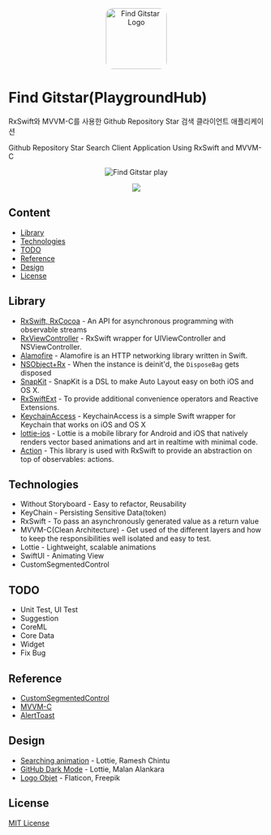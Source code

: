 <p align="center">
  <img  style="border-radius: 14px;" src="https://i.imgur.com/w25JgqT.png" alt="Find Gitstar Logo" height="120">
</p>

# Find Gitstar(PlaygroundHub)

RxSwift와 MVVM-C를 사용한 Github Repository Star 검색 클라이언트 애플리케이션

Github Repository Star Search Client Application Using RxSwift and MVVM-C

<p align="center">
  <img alt="Find Gitstar play" src="https://user-images.githubusercontent.com/62657991/148689986-1b5d5d67-d698-46ee-8aa0-26e2b022a578.gif">
</p>


<p align="center">
  <a href="https://apps.apple.com/us/app/find-gitstar/id1602224951">
  	<img src="https://i.imgur.com/N1kxg7j.png">
	</a>
</p>



## Content

- [Library](#Library)
- [Technologies](#Technologies)
- [TODO](#TODO)
- [Reference](#Reference)
- [Design](#Design)
- [License](#License)


## Library

- [RxSwift, RxCocoa](https://github.com/ReactiveX/RxSwift) - An API for asynchronous programming with observable streams
- [RxViewController](https://github.com/devxoul/RxViewController) - RxSwift wrapper for UIViewController and NSViewController.
- [Alamofire](https://github.com/Alamofire/Alamofire) - Alamofire is an HTTP networking library written in Swift.
- [NSObject+Rx](https://github.com/RxSwiftCommunity/NSObject-Rx) - When the instance is deinit'd, the `DisposeBag` gets disposed
- [SnapKit](https://github.com/SnapKit/SnapKit) - SnapKit is a DSL to make Auto Layout easy on both iOS and OS X.
- [RxSwiftExt](https://github.com/RxSwiftCommunity/RxSwiftExt) - To provide additional convenience operators and Reactive Extensions.
- [KeychainAccess](https://github.com/kishikawakatsumi/KeychainAccess) - KeychainAccess is a simple Swift wrapper for Keychain that works on iOS and OS X
- [lottie-ios](https://github.com/airbnb/lottie-ios) - Lottie is a mobile library for Android and iOS that natively renders vector based animations and art in realtime with minimal code.
- [Action](https://github.com/RxSwiftCommunity/Action) - This library is used with RxSwift to provide an abstraction on top of observables: actions.



## Technologies

- Without Storyboard - Easy to refactor, Reusability
- KeyChain - Persisting Sensitive Data(token)
- RxSwift - To pass an asynchronously generated value as a return value
- MVVM-C(Clean Architecture) - Get used of the different layers and how to keep the responsibilities well isolated and easy to test.
- Lottie - Lightweight, scalable animations
- SwiftUI - Animating View
- CustomSegmentedControl



## TODO

- Unit Test, UI Test
- Suggestion
- CoreML
- Core Data
- Widget
- Fix Bug



## Reference

- [CustomSegmentedControl](https://github.com/Code-With-Coffee/CustomSegmentedControl)
- [MVVM-C](https://www.youtube.com/playlist?list=PLziSvys01Oek7ANk4rzOYobnUU_FTu5ns)
- [AlertToast](https://github.com/elai950/AlertToast)



## Design

- [Searching animation](https://lottiefiles.com/49993-search) - Lottie, Ramesh Chintu
- [GitHub Dark Mode](https://lottiefiles.com/41357-github-dark-mode) - Lottie, Malan Alankara
- [Logo Objet](https://www.flaticon.com/premium-icon/new-moon_686751?term=circle&page=1&position=5&page=1&position=5&related_id=686751) - Flaticon, Freepik



## License

[MIT License](https://github.com/okstring/PlaygroundHub/blob/main/LICENSE)
